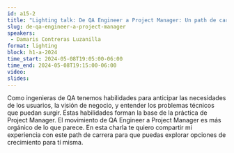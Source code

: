```yaml
---
id: a15-2
title: "Lighting talk: De QA Engineer a Project Manager: Un path de carrera a explorar"
slug: de-qa-engineer-a-project-manager
speakers:
 - Damaris Contreras Luzanilla
format: lighting
block: h1-a-2024
time_start: 2024-05-08T19:05:00-06:00
time_end: 2024-05-08T19:15:00-06:00
video:
slides:
---
```


Como ingenieras de QA tenemos habilidades para anticipar las necesidades de los usuarios, la visión de negocio, y entender los problemas técnicos que puedan surgir. Éstas habilidades forman la base de la práctica de Project Manager. El movimiento de QA Engineer a Project Manager es más orgánico de lo que parece. En esta charla te quiero compartir mi experiencia con este path de carrera para que puedas explorar opciones de crecimiento para tí misma.
